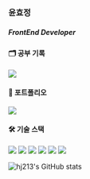 ### 윤효정
##### FrontEnd Developer


#### 🗂️ 공부 기록

<a href="https://fuchsia-backpack-43f.notion.site/909a2276c2ff4905aaecda14e47340e9 "><img src ="https://img.shields.io/badge/Notion-111111?&style=for-the-badge&logo=Notion&logoColor=#000000"/></a>

#### 🧿 포트폴리오

<a href="https://fuchsia-backpack-43f.notion.site/8356179eda3e4a03a39c2110a23af009?pvs=4"><img src ="https://img.shields.io/badge/Notion-111111?&style=for-the-badge&logo=Notion&logoColor=#000000"/></a>

#### 🛠️ 기술 스택 

<img src="https://img.shields.io/badge/Javascript-yellow?style=for-the-badge&logo=JavaScript&logoColor=white"> <img src="https://img.shields.io/badge/Next.js-000000?style=for-the-badge&logo=Next.js&logoColor=white"> <img src="https://img.shields.io/badge/React-61DAFB?style=for-the-badge&logo=React&logoColor=black"> <img src="https://img.shields.io/badge/Redux-764ABC?style=for-the-badge&logo=Redux&logoColor=purple"> <img src="https://img.shields.io/badge/TailwindCss-06B6D4?style=for-the-badge&logo=TailwindCss&logoColor=white"> <img src="https://img.shields.io/badge/mui-blue?style=for-the-badge&logo=mui&logoColor=white">







![hj213's GitHub stats](https://github-readme-stats.vercel.app/api?username=hj213&show_icons=true&theme=transparent)

